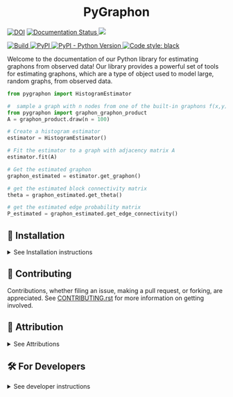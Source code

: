 <!--
<p align="center">
	<img src="https://github.com/dufourc1/pygraphon/raw/main/docs/source/logo.png" height="150">
</p>
-->

<h1 align="center">
	PyGraphon
</h1>


<p>
        <a href="https://zenodo.org/doi/10.5281/zenodo.10355247"><img src="https://zenodo.org/badge/446324463.svg" alt="DOI"></a>
        <a href='https://pygraphon.readthedocs.io/en/latest/index.html'>
				<img src='https://readthedocs.org/projects/pygraphon/badge/?version=latest' alt='Documentation Status' />
		</a>
        <a href="https://codecov.io/gh/dufourc1/pygraphon" >
            <img src="https://codecov.io/gh/dufourc1/pygraphon/branch/master/graph/badge.svg?token=MDWJ6F86US"/>
        </a>
</p>
<p>
        <a href="https://github.com/dufourc1/pygraphon/actions/workflows/build.yml">
            <img alt="Build" src="https://github.com/dufourc1/pygraphon/workflows/build/badge.svg" />
        </a>
		<a href="https://pypi.org/project/pygraphon">
				<img alt="PyPI" src="https://img.shields.io/pypi/v/pygraphon" />
		</a>
		<a href="https://pypi.org/project/pygraphon">
				<img alt="PyPI - Python Version" src="https://img.shields.io/pypi/pyversions/pygraphon" />
		</a>
		<a href='https://github.com/psf/black'>
				<img src='https://img.shields.io/badge/code%20style-black-000000.svg' alt='Code style: black' />
		</a>
</p>

Welcome to the documentation of our Python library for estimating graphons from observed data! Our library provides a powerful set of tools for estimating graphons, which are a type of object used to model large, random graphs, from observed data.

```python
from pygraphon import HistogramEstimator

#  sample a graph with n nodes from one of the built-in graphons f(x,y) = x*y
from pygraphon import graphon_graphon_product
A = graphon_product.draw(n = 100)

# Create a histogram estimator
estimator = HistogramEstimator()

# Fit the estimator to a graph with adjacency matrix A
estimator.fit(A)

# Get the estimated graphon
graphon_estimated = estimator.get_graphon()

# get the estimated block connectivity matrix
theta = graphon_estimated.get_theta()

# get the estimated edge probability matrix
P_estimated = graphon_estimated.get_edge_connectivity()
```

## 🚀 Installation

<details>
 <summary>See Installation instructions</summary>

<!-- Uncomment this section after your first ``tox -e finish``
The most recent release can be installed from
[PyPI](https://pypi.org/project/pygraphon/) with:

```bash
$ pip install pygraphon
```
-->

The most recent code and data can be installed directly from GitHub with:

```bash
$ pip install git+https://github.com/dufourc1/pygraphon.git
```

To install in development mode, use the following:

```bash
$ git clone git+https://github.com/dufourc1/pygraphon.git
$ cd pygraphon
$ pip install -e .
```
</details>

## 👐 Contributing

Contributions, whether filing an issue, making a pull request, or forking, are appreciated. See
[CONTRIBUTING.rst](https://github.com/dufourc1/pygraphon/blob/master/CONTRIBUTING.rst) for more information on getting involved.

## 👋 Attribution

<details>
 <summary>See Attributions</summary>


### ⚖️ License

The code in this package is licensed under the MIT License.

<!--
### 📖 Citation

Citation goes here!
-->

<!--
### 🎁 Support

This project has been supported by the following organizations (in alphabetical order):

- [Harvard Program in Therapeutic Science - Laboratory of Systems Pharmacology](https://hits.harvard.edu/the-program/laboratory-of-systems-pharmacology/)

-->

<!--
### 💰 Funding

This project has been supported by the following grants:

| Funding Body                                             | Program                                                                                                                       | Grant           |
|----------------------------------------------------------|-------------------------------------------------------------------------------------------------------------------------------|-----------------|
| DARPA                                                    | [Automating Scientific Knowledge Extraction (ASKE)](https://www.darpa.mil/program/automating-scientific-knowledge-extraction) | HR00111990009   |
-->

### 🍪 Cookiecutter

This package was created with [@audreyfeldroy](https://github.com/audreyfeldroy)'s
[cookiecutter](https://github.com/cookiecutter/cookiecutter) package using [@cthoyt](https://github.com/cthoyt)'s
[cookiecutter-snekpack](https://github.com/cthoyt/cookiecutter-snekpack) template.
</details>

## 🛠️ For Developers

<details>
	<summary>See developer instructions</summary>


The final section of the README is for if you want to get involved by making a code contribution.

### ❓ Testing

After cloning the repository and installing `tox` with `pip install tox`, the unit tests in the `tests/` folder can be
run reproducibly with:

```shell
$ tox -q 
```

Additionally, these tests are automatically re-run with each commit in a [GitHub Action](https://github.com/dufourc1/pygraphon/actions?query=workflow%3ATests).

### 📝 Documentation

The documentation is built with [Sphinx](https://www.sphinx-doc.org/en/master/). After installing the package in development mode, the documentation can be built locally with:

```shell
$ tox -e docs
```

The documentation will then be available in `.tox/tmp/build/html/`.


Another way to build the documentation is to use the `make` command:

```shell
$ cd docs
$ make html
```

The documentation will then be available in `docs/build/html/`. To use the `make` command, one needs to install the
*additional* necessary dependencies in the virutal environment. This can be done with:

```shell
$ pip install -r docs/requirements.txt
```

note: to correctly format the documentation, one can use tool such as `rstfmt` (installable with `pip install rstfmt`).
</details>
